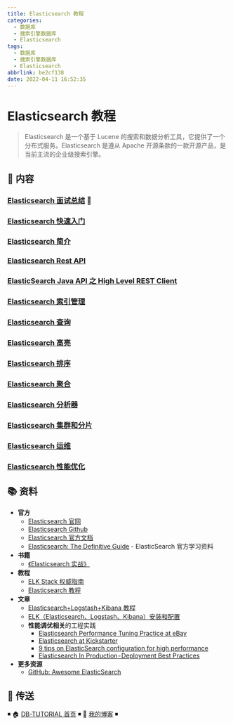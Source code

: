 ```yaml
---
title: Elasticsearch 教程
categories:
  - 数据库
  - 搜索引擎数据库
  - Elasticsearch
tags:
  - 数据库
  - 搜索引擎数据库
  - Elasticsearch
abbrlink: be2cf138
date: 2022-04-11 16:52:35
---
```


# Elasticsearch 教程

> Elasticsearch 是一个基于 Lucene 的搜索和数据分析工具，它提供了一个分布式服务。Elasticsearch 是遵从 Apache 开源条款的一款开源产品，是当前主流的企业级搜索引擎。

## 📖 内容

### [Elasticsearch 面试总结](01.Elasticsearch面试总结.md) 💯

### [Elasticsearch 快速入门](02.Elasticsearch快速入门.md)

### [Elasticsearch 简介](03.Elasticsearch简介.md)

### [Elasticsearch Rest API](11.ElasticsearchRestApi.md)

### [ElasticSearch Java API 之 High Level REST Client](12.ElasticsearchHighLevelRestJavaApi.md)

### [Elasticsearch 索引管理](04.Elasticsearch索引.md)

### [Elasticsearch 查询](05.Elasticsearch查询.md)

### [Elasticsearch 高亮](06.Elasticsearch高亮.md)

### [Elasticsearch 排序](07.Elasticsearch排序.md)

### [Elasticsearch 聚合](08.Elasticsearch聚合.md)

### [Elasticsearch 分析器](09.Elasticsearch分析器.md)

### [Elasticsearch 集群和分片](13.Elasticsearch集群和分片.md)

### [Elasticsearch 运维](20.Elasticsearch运维.md)

### [Elasticsearch 性能优化](10.Elasticsearch性能优化.md)

## 📚 资料

- **官方**
  - [Elasticsearch 官网](https://www.elastic.co/cn/products/elasticsearch)
  - [Elasticsearch Github](https://github.com/elastic/elasticsearch)
  - [Elasticsearch 官方文档](https://www.elastic.co/guide/en/elasticsearch/reference/current/index.html)
  - [Elasticsearch: The Definitive Guide](https://www.elastic.co/guide/en/elasticsearch/guide/master/index.html) - ElasticSearch 官方学习资料
- **书籍**
  - [《Elasticsearch 实战》](https://book.douban.com/subject/30380439/)
- **教程**
  - [ELK Stack 权威指南](https://github.com/chenryn/logstash-best-practice-cn)
  - [Elasticsearch 教程](https://www.knowledgedict.com/tutorial/elasticsearch-intro.html)
- **文章**
  - [Elasticsearch+Logstash+Kibana 教程](https://www.cnblogs.com/xing901022/p/4704319.html)
  - [ELK（Elasticsearch、Logstash、Kibana）安装和配置](https://github.com/judasn/Linux-Tutorial/blob/master/ELK-Install-And-Settings.md)
  - **性能调优相关**的工程实践
    - [Elasticsearch Performance Tuning Practice at eBay](https://www.ebayinc.com/stories/blogs/tech/elasticsearch-performance-tuning-practice-at-ebay/)
    - [Elasticsearch at Kickstarter](https://kickstarter.engineering/elasticsearch-at-kickstarter-db3c487887fc)
    - [9 tips on ElasticSearch configuration for high performance](https://www.loggly.com/blog/nine-tips-configuring-elasticsearch-for-high-performance/)
    - [Elasticsearch In Production - Deployment Best Practices](https://medium.com/@abhidrona/elasticsearch-deployment-best-practices-d6c1323b25d7)
- **更多资源**
  - [GitHub: Awesome ElasticSearch](https://github.com/dzharii/awesome-elasticsearch)

## 🚪 传送

◾ 🏠 [DB-TUTORIAL 首页](https://github.com/dunwu/db-tutorial) ◾ 🎯 [我的博客](https://github.com/dunwu/blog) ◾
